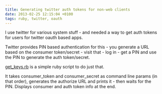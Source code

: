 ```yaml
---
title: Generating twitter auth tokens for non-web clients
date: 2013-02-25 12:15:04 +0100
tags: ruby, twitter, oauth
---
```


I use twitter for various system stuff - and needed a way to get auth tokens for users for twitter oauth based apps.

Twitter provides PIN based authentication for this - you generate a URL based on the consumer token/secret - visit that - log in - get a PIN and use the PIN to generate the auth token/secret.

[get_keys.rb](/images/posts/2013/02/get_keys.rb) is a simple ruby script to do just that.

It takes consumer_token and consumer_secret as command line params (in that order), generates the authorize URL and prints it - then waits for the PIN. Displays consumer and auth token info at the end.
